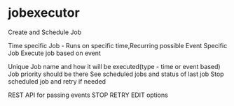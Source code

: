 # jobexecutor

Create and Schedule Job

Time specific Job - Runs on specific time,Recurring possible
Event Specific Job
Execute job based on event

Unique Job name and how it will be executed(type - time or event based)
Job priority should be there
See scheduled jobs and status of last job
Stop scheduled job and retry if needed


REST API for passing events
STOP RETRY EDIT options

